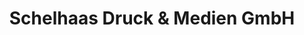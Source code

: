 ---
title: "Schelhaas Druck & Medien GmbH"
url: /wertheim/schelhaas-druck-und-medien-gmbh/
shop: Allgemein
---